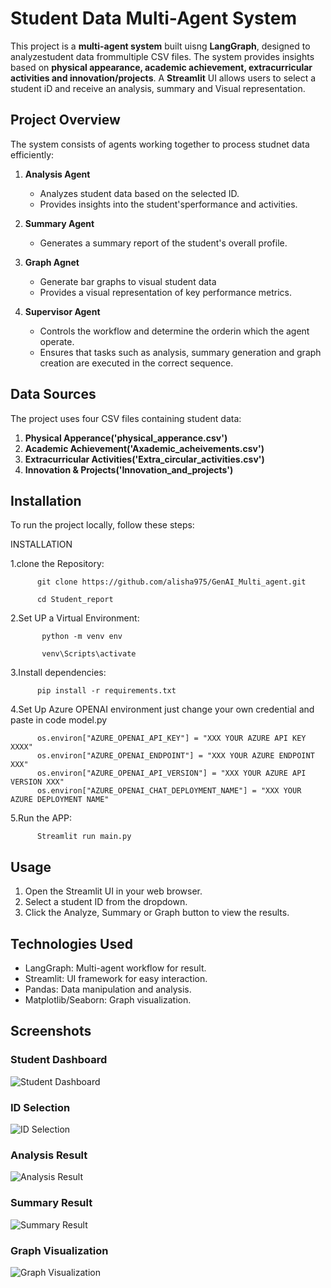 
# Student Data Multi-Agent System

This project is a **multi-agent system** built uisng **LangGraph**, designed to analyzestudent data frommultiple CSV files. The system provides insights based on **physical appearance, academic achievement, extracurricular activities and innovation/projects**. A **Streamlit** UI allows users to select a student iD and receive an analysis, summary and Visual representation.

## Project Overview

The system consists of agents working together to process studnet data efficiently:
1. **Analysis Agent**
    - Analyzes student data based on the selected ID.
    - Provides insights into the student'sperformance and activities.

2. **Summary Agent**
    - Generates a summary report of the student's overall profile.
  
3. **Graph Agnet**
    - Generate bar graphs to visual student data
    - Provides a visual representation of key performance  metrics.

4. **Supervisor Agent**
    - Controls the workflow and determine the orderin which the agent operate.
    - Ensures that tasks such as analysis, summary generation and graph creation are executed in the correct sequence.

## Data Sources
The project uses four CSV files containing student data:
1. **Physical Apperance('physical_apperance.csv')**
2. **Academic Achievement('Axademic_acheivements.csv')**
3. **Extracurricular Activities('Extra_circular_activities.csv')**
4. **Innovation & Projects('Innovation_and_projects')**

## Installation

To run the project locally, follow these steps:

INSTALLATION

1.clone the Repository: 

          git clone https://github.com/alisha975/GenAI_Multi_agent.git
          
          cd Student_report
          
2.Set UP a Virtual Environment:

           python -m venv env
           
           venv\Scripts\activate

3.Install dependencies: 

          pip install -r requirements.txt

4.Set Up Azure OPENAI environment just change your own credential and paste in code model.py

          os.environ["AZURE_OPENAI_API_KEY"] = "XXX YOUR AZURE API KEY XXXX"
          os.environ["AZURE_OPENAI_ENDPOINT"] = "XXX YOUR AZURE ENDPOINT XXX"
          os.environ["AZURE_OPENAI_API_VERSION"] = "XXX YOUR AZURE API VERSION XXX"
          os.environ["AZURE_OPENAI_CHAT_DEPLOYMENT_NAME"] = "XXX YOUR AZURE DEPLOYMENT NAME"

5.Run the APP: 

          Streamlit run main.py


## Usage

1. Open the Streamlit UI in your web browser.
2. Select a student ID from the dropdown.
3. Click the Analyze, Summary or Graph button to view the results.

## Technologies Used
  - LangGraph: Multi-agent workflow for result.
  - Streamlit: UI framework for easy interaction.
  - Pandas: Data manipulation and analysis.
  - Matplotlib/Seaborn: Graph visualization.

## Screenshots

### Student Dashboard
![Student Dashboard](Screenshots/Dashboard.png)

### ID Selection
![ID Selection](Screenshots/ID_Selection.png)

### Analysis Result
![Analysis Result](Screenshots/analysis_agent.png)

### Summary Result
![Summary Result](Screenshots/Summary_agent.png)

### Graph Visualization
![Graph Visualization](Screenshots/graph.png)
